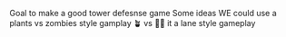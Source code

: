 Goal to make a good tower defesnse game
Some ideas
WE could use a plants vs zombies style gamplay 🪴 vs 🧟‍♂️
it a lane style gameplay
